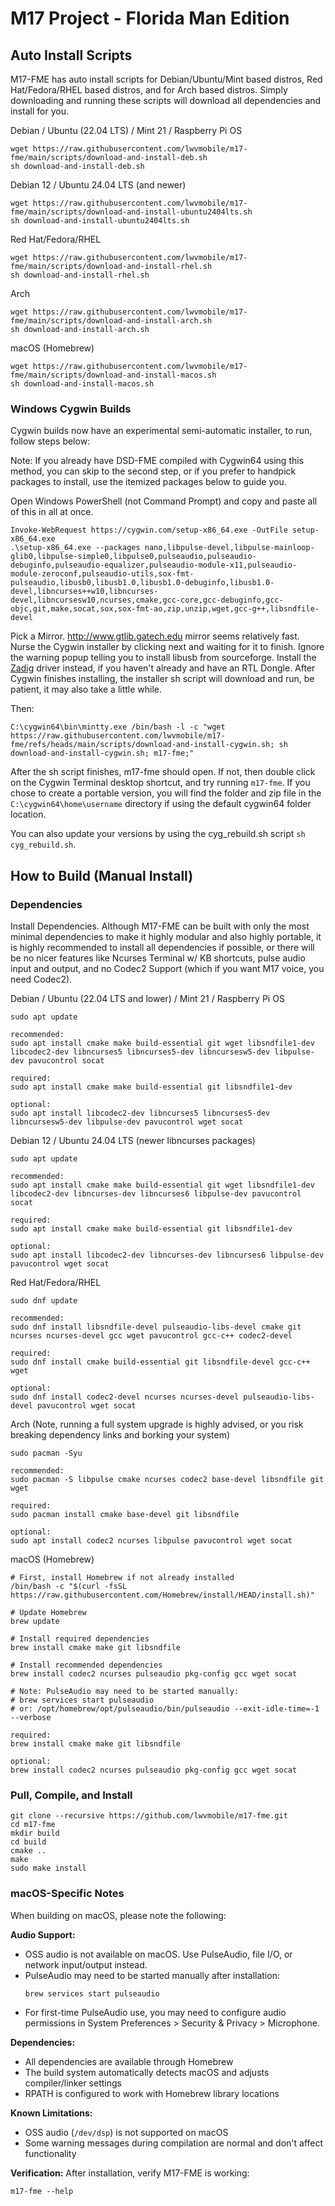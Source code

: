
# M17 Project - Florida Man Edition

## Auto Install Scripts

M17-FME has auto install scripts for Debian/Ubuntu/Mint based distros, Red Hat/Fedora/RHEL based distros, and for Arch based distros. Simply downloading and running these scripts will download all dependencies and install for you.

Debian / Ubuntu (22.04 LTS) / Mint 21 / Raspberry Pi OS
```
wget https://raw.githubusercontent.com/lwvmobile/m17-fme/main/scripts/download-and-install-deb.sh
sh download-and-install-deb.sh
```

Debian 12 / Ubuntu 24.04 LTS (and newer)
```
wget https://raw.githubusercontent.com/lwvmobile/m17-fme/main/scripts/download-and-install-ubuntu2404lts.sh
sh download-and-install-ubuntu2404lts.sh
```

Red Hat/Fedora/RHEL
```
wget https://raw.githubusercontent.com/lwvmobile/m17-fme/main/scripts/download-and-install-rhel.sh
sh download-and-install-rhel.sh
```

Arch
```
wget https://raw.githubusercontent.com/lwvmobile/m17-fme/main/scripts/download-and-install-arch.sh
sh download-and-install-arch.sh
```

macOS (Homebrew)
```
wget https://raw.githubusercontent.com/lwvmobile/m17-fme/main/scripts/download-and-install-macos.sh
sh download-and-install-macos.sh
```

### Windows Cygwin Builds

Cygwin builds now have an experimental semi-automatic installer, to run, follow steps below:

Note: If you already have DSD-FME compiled with Cygwin64 using this method, you can skip to the second step, or if you prefer to handpick packages to install, use the itemized packages below to guide you.

Open Windows PowerShell (not Command Prompt) and copy and paste all of this in all at once.

```
Invoke-WebRequest https://cygwin.com/setup-x86_64.exe -OutFile setup-x86_64.exe
.\setup-x86_64.exe --packages nano,libpulse-devel,libpulse-mainloop-glib0,libpulse-simple0,libpulse0,pulseaudio,pulseaudio-debuginfo,pulseaudio-equalizer,pulseaudio-module-x11,pulseaudio-module-zeroconf,pulseaudio-utils,sox-fmt-pulseaudio,libusb0,libusb1.0,libusb1.0-debuginfo,libusb1.0-devel,libncurses++w10,libncurses-devel,libncursesw10,ncurses,cmake,gcc-core,gcc-debuginfo,gcc-objc,git,make,socat,sox,sox-fmt-ao,zip,unzip,wget,gcc-g++,libsndfile-devel

```

Pick a Mirror. http://www.gtlib.gatech.edu mirror seems relatively fast. Nurse the Cygwin installer by clicking next and waiting for it to finish. Ignore the warning popup telling you to install libusb from sourceforge. Install the [Zadig](https://zadig.akeo.ie/ "Zadig") driver instead, if you haven't already and have an RTL Dongle. After Cygwin finishes installing, the installer sh script will download and run, be patient, it may also take a little while.

Then:

```
C:\cygwin64\bin\mintty.exe /bin/bash -l -c "wget https://raw.githubusercontent.com/lwvmobile/m17-fme/refs/heads/main/scripts/download-and-install-cygwin.sh; sh download-and-install-cygwin.sh; m17-fme;"

```

After the sh script finishes, m17-fme should open. If not, then double click on the Cygwin Terminal desktop shortcut, and try running `m17-fme`. If you chose to create a portable version, you will find the folder and zip file in the `C:\cygwin64\home\username` directory if using the default cygwin64 folder location.

You can also update your versions by using the cyg_rebuild.sh script `sh cyg_rebuild.sh`.

## How to Build (Manual Install)

### Dependencies

Install Dependencies. Although M17-FME can be built with only the most minimal dependencies to make it highly modular and also highly portable, it is highly recommended to install all dependencies if possible, or there will be no nicer features like Ncurses Terminal w/ KB shortcuts, pulse audio input and output, and no Codec2 Support (which if you want M17 voice, you need Codec2).

Debian / Ubuntu (22.04 LTS and lower) / Mint 21 / Raspberry Pi OS
```
sudo apt update

recommended:
sudo apt install cmake make build-essential git wget libsndfile1-dev libcodec2-dev libncurses5 libncurses5-dev libncursesw5-dev libpulse-dev pavucontrol socat

required:
sudo apt install cmake make build-essential git libsndfile1-dev

optional:
sudo apt install libcodec2-dev libncurses5 libncurses5-dev libncursesw5-dev libpulse-dev pavucontrol wget socat

```


Debian 12 / Ubuntu 24.04 LTS (newer libncurses packages)

```
sudo apt update

recommended:
sudo apt install cmake make build-essential git wget libsndfile1-dev libcodec2-dev libncurses-dev libncurses6 libpulse-dev pavucontrol socat

required:
sudo apt install cmake make build-essential git libsndfile1-dev

optional:
sudo apt install libcodec2-dev libncurses-dev libncurses6 libpulse-dev pavucontrol wget socat
```

Red Hat/Fedora/RHEL
```
sudo dnf update

recommended:
sudo dnf install libsndfile-devel pulseaudio-libs-devel cmake git ncurses ncurses-devel gcc wget pavucontrol gcc-c++ codec2-devel

required:
sudo dnf install cmake build-essential git libsndfile-devel gcc-c++ wget

optional:
sudo dnf install codec2-devel ncurses ncurses-devel pulseaudio-libs-devel pavucontrol wget socat

```

Arch (Note, running a full system upgrade is highly advised, or you risk breaking dependency links and borking your system)
```
sudo pacman -Syu

recommended:
sudo pacman -S libpulse cmake ncurses codec2 base-devel libsndfile git wget

required:
sudo pacman install cmake base-devel git libsndfile

optional:
sudo apt install codec2 ncurses libpulse pavucontrol wget socat

```

macOS (Homebrew)
```
# First, install Homebrew if not already installed
/bin/bash -c "$(curl -fsSL https://raw.githubusercontent.com/Homebrew/install/HEAD/install.sh)"

# Update Homebrew
brew update

# Install required dependencies
brew install cmake make git libsndfile

# Install recommended dependencies  
brew install codec2 ncurses pulseaudio pkg-config gcc wget socat

# Note: PulseAudio may need to be started manually:
# brew services start pulseaudio
# or: /opt/homebrew/opt/pulseaudio/bin/pulseaudio --exit-idle-time=-1 --verbose

required:
brew install cmake make git libsndfile

optional:
brew install codec2 ncurses pulseaudio pkg-config gcc wget socat
```

### Pull, Compile, and Install

```
git clone --recursive https://github.com/lwvmobile/m17-fme.git
cd m17-fme
mkdir build
cd build
cmake ..
make
sudo make install
```

### macOS-Specific Notes

When building on macOS, please note the following:

**Audio Support:**
- OSS audio is not available on macOS. Use PulseAudio, file I/O, or network input/output instead.
- PulseAudio may need to be started manually after installation:
  ```
  brew services start pulseaudio
  ```
- For first-time PulseAudio use, you may need to configure audio permissions in System Preferences > Security & Privacy > Microphone.

**Dependencies:**
- All dependencies are available through Homebrew
- The build system automatically detects macOS and adjusts compiler/linker settings
- RPATH is configured to work with Homebrew library locations

**Known Limitations:**
- OSS audio (`/dev/dsp`) is not supported on macOS
- Some warning messages during compilation are normal and don't affect functionality

**Verification:**
After installation, verify M17-FME is working:
```
m17-fme --help
```


